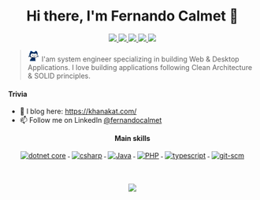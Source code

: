 <h1 align="center">Hi there, I'm Fernando Calmet 👋</h1>

<p align="center"> 
 <a href="https://ko-fi.com/fernandocalmet" alt="fernando's kofi">
   <img src="https://img.shields.io/badge/-@fernandocalmet-%231DA1F2?style=flat-square&logo=kofi&logoColor=ff5f5f" />
 </a>
 <a href="https://github.com/fernandocalmet" alt="fernando's github">
   <img src="https://img.shields.io/badge/-@fernandocalmet-%23181717?style=flat-square&logo=github" />
 </a>
 <a href="https://www.linkedin.com/in/fernandocalmet" alt="fernando's linkedin">
   <img src="https://img.shields.io/badge/-fernandocalmet-blue?style=flat-square&logo=Linkedin&logoColor=white&link=https://www.linkedin.com/in/fernandocalmet" />
 </a>
 <a href="https://khanakat.com" alt="fernando's blog">
   <img src="https://img.shields.io/badge/khanakat.com-brightgreen?style=flat-square" />
 </a>
 <a>
   <img src="https://gpvc.arturio.dev/fernandocalmet" />
 </a>
</p>

> <img src="https://raw.githubusercontent.com/FernandoCalmet/fernandocalmet/master/pixel-mona-heart.gif" width="24" height="24" href="https://github.com/fernandocalmet"> I'am system engineer specializing in building Web & Desktop Applications. I love building applications following Clean Architecture & SOLID principles.

#### Trivia
- 📝 I blog here: https://khanakat.com/
- 📫 Follow me on LinkedIn [@fernandocalmet](https://www.linkedin.com/in/fernandocalmet/)

<p align="center"> 
  <strong>Main skills</strong>
</p>

<p align="center">  
  <a href="https://dotnet.microsoft.com/">
    <img src="https://upload.wikimedia.org/wikipedia/commons/e/ee/.NET_Core_Logo.svg" height="60px" alt="dotnet core" style="vertical-align:top; margin:4px;">
  </a>
   <a href="https://docs.microsoft.com/en-us/dotnet/csharp/">
    <img src="https://cdn.cdnlogo.com/logos/c/70/csharp.svg" alt="csharp" height="60px" style="vertical-align:top; margin:4px;">
  </a>
  <a href="https://java.com">
    <img src="https://www.vectorlogo.zone/logos/java/java-horizontal.svg" alt="Java" height="60px" style="vertical-align:top; margin:4px">
  </a>
  <a href="https://php.net">
    <img src="https://www.vectorlogo.zone/logos/php/php-ar21.svg" alt="PHP" height="60px" style="vertical-align:top; margin:4px">
  </a> 
  <a href="">
    <img src="https://www.vectorlogo.zone/logos/typescriptlang/typescriptlang-ar21.svg" alt="typescript" style="vertical-align:top; margin:4px;">
  </a>  
  <a href="https://www.git.com">
    <img src="https://www.vectorlogo.zone/logos/git-scm/git-scm-ar21.svg" alt="git-scm" style="vertical-align:top; margin:4px">
  </a>
</p>
<br/>

<p align="center">
  <a href="#" alt="fernando's github stats"><img src="https://github-readme-stats.vercel.app/api?username=fernandocalmet" /></a>
</p>
